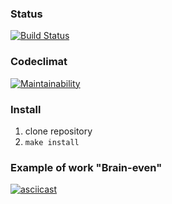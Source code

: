 ### Status
[![Build Status](https://travis-ci.org/sukhorukovmv/php-project-lvl1.svg?branch=master)](https://travis-ci.org/sukhorukovmv/php-project-lvl1)
### Codeclimat
[![Maintainability](https://api.codeclimate.com/v1/badges/ab1d46c36105b3c31f37/maintainability)](https://codeclimate.com/github/sukhorukovmv/php-project-lvl1/maintainability)

### Install
1. clone repository
1. `make install`

### Example of work "Brain-even"
[![asciicast](https://asciinema.org/a/nFLyk6m63kYgT84GWi2eMqGwG.svg)](https://asciinema.org/a/nFLyk6m63kYgT84GWi2eMqGwG)
